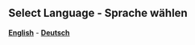 ## Select Language - Sprache wählen

[<strong>English</strong>](https://https://smarthome-iot.net/en/) - 
[<strong>Deutsch</strong>](https://smarthome-iot.net/)
